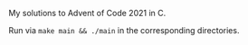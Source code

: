 My solutions to Advent of Code 2021 in C.

Run via `make main && ./main` in the corresponding directories.
